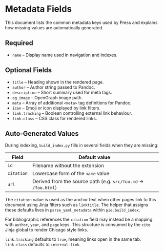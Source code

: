 # Metadata Fields

This document lists the common metadata keys used by Press and explains how missing values are automatically generated.

## Required

- `name` – Display name used in navigation and indexes.

## Optional Fields

- `title` – Heading shown in the rendered page.
- `author` – Author string passed to Pandoc.
- `description` – Short summary used for meta tags.
- `og_image` – OpenGraph image path.
- `meta` – Array of additional `<meta>` tag definitions for Pandoc.
- `icon` – Emoji or icon displayed by link filters.
- `link.tracking` – Boolean controlling external link behaviour.
- `link.class` – CSS class for rendered links.

## Auto‑Generated Values

During indexing, `build_index.py` fills in several fields when they are missing:

| Field      | Default value                                  |
| ---------- | ---------------------------------------------- |
| `id`       | Filename without the extension                 |
| `citation` | Lowercase form of the `name` value             |
| `url`      | Derived from the source path (e.g. `src/foo.md` → `/foo.html`) |

The `citation` value is used as the anchor text when other pages link to this document using Jinja filters such as `linktitle`.
The helper that assigns these defaults lives in `parse_yaml_metadata` within `pie.build_index`.

For bibliographic references the `citation` field may instead be a mapping with
`author`, `year`, and `page` keys.  This structure is consumed by the `cite`
Jinja global to render Chicago style links.

`link.tracking` defaults to `true`, meaning links open in the same tab. `link.class` defaults to `internal-link`.

